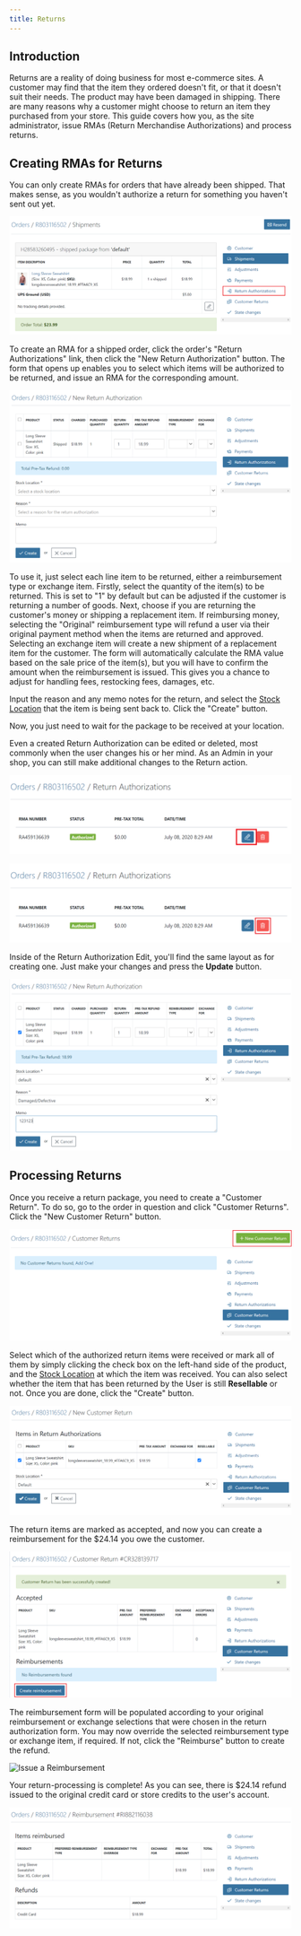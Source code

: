 ```yaml
---
title: Returns
---
```


## Introduction

Returns are a reality of doing business for most e-commerce sites. A customer may find that the item they ordered doesn't fit, or that it doesn't suit their needs. The product may have been damaged in shipping. There are many reasons why a customer might choose to return an item they purchased from your store. This guide covers how you, as the site administrator, issue RMAs (Return Merchandise Authorizations) and process returns.

## Creating RMAs for Returns

You can only create RMAs for orders that have already been shipped. That makes sense, as you wouldn't authorize a return for something you haven't sent out yet.

![Return Authorizations Link](../../../images/user/orders/return_authorizations_link.jpg)

To create an RMA for a shipped order, click the order's "Return Authorizations" link, then click the "New Return Authorization" button. The form that opens up enables you to select which items will be authorized to be returned, and issue an RMA for the corresponding amount.

![RMA Form](../../../images/user/orders/rma_form.jpg)

To use it, just select each line item to be returned, either a reimbursement type or exchange item. Firstly, select the quantity of the item(s) to be returned. This is set to "1" by default but can be adjusted if the customer is returning a number of goods.
Next, choose if you are returning the customer's money or shipping a replacement item.
If reimbursing money, selecting the "Original" reimbursement type will refund a user via their original payment method when the items are returned and approved.
Selecting an exchange item will create a new shipment of a replacement item for the customer. The form will automatically calculate the RMA value based on the sale price of the item(s), but you will have to confirm the amount when the reimbursement is issued. This gives you a chance to adjust for handling fees, restocking fees, damages, etc.

Input the reason and any memo notes for the return, and select the [Stock Location](/user/configuration/configuring_inventory.html) that the item is being sent back to. Click the "Create" button.

Now, you just need to wait for the package to be received at your location.

Even a created Return Authorization can be edited or deleted, most commonly when the user changes his or her mind. As an Admin in your shop, you can still make additional changes to the Return action.

![Return Edition](../../../images/user/orders/return_autho_edit.jpg)

![Return Delete](../../../images/user/orders/return_autho_delete.jpg)

Inside of the Return Authorization Edit, you'll find the same layout as for creating one. Just make your changes and press the **Update** button.

![Return Edition Inside](../../../images/user/orders/return_autho_inside.jpg)

## Processing Returns

Once you receive a return package, you need to create a "Customer Return". To do so, go to the order in question and click "Customer Returns". Click the "New Customer Return" button.

![Receive RMA Button](../../../images/user/orders/customer_return_link.jpg)

Select which of the authorized return items were received or mark all of them by simply clicking the check box on the left-hand side of the product, and the [Stock Location](/user/products/creating_products.html) at which the item was received. You can also select whether the item that has been returned by the User is still **Resellable** or not. Once you are done, click the "Create" button.

![Receive RMA Button](../../../images/user/orders/customer_return_form.jpg)

The return items are marked as accepted, and now you can create a reimbursement for the $24.14 you owe the customer.

![RMA Received](../../../images/user/orders/create_reimbursement_button.jpg)

The reimbursement form will be populated according to your original reimbursement or exchange selections that were chosen in the return authorization form.  You may now override the selected reimbursement type or exchange item, if required. If not, click the "Reimburse" button to create the refund.

![Issue a Reimbursement](../../../images/user/orders/reimbursement_form.jpg)

Your return-processing is complete! As you can see, there is $24.14 refund issued to the original credit card or store credits to the user's account.

![Reimbursement Complete](../../../images/user/orders/reimbursement_complete.jpg)
